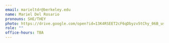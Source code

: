 ```yaml
---
email: marieltdr@berkeley.edu
name: Mariel Del Rosario
pronouns: SHE/THEY
photo: https://drive.google.com/open?id=13K4RSEET2cF6qDbyzv5tChy_06B_usWd
role: ""
office-hours: TBA
---
```

